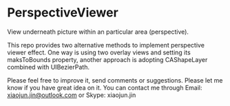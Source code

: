 # PerspectiveViewer
View underneath picture within an particular area (perspective). 

This repo provides two alternative methods to implement perspective viewer effect. One way is using two overlay views and setting its maksToBounds property, another approach is adopting CAShapeLayer combined with UIBezierPath.

Please feel free to improve it, send comments or suggestions. Please let me know if you have great idea on it. You can contact me through Email: xiaojun.jin@outlook.com or Skype: xiaojun.jin
